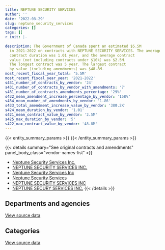 ```yaml
---
title: NEPTUNE SECURITY SERVICES
author: ''
date: '2022-08-29'
slug: neptune_security_services
categories: []
tags: []
r_init: |-
  
description: The Government of Canada spent an estimated $5.5M
  in 2021-2022 on contracts with NEPTUNE SECURITY SERVICES. The average
  contract duration was 1.01 year, and the average contract
  value (not including contracts under $10k) was $2.5M.
  The longest contract was 5 year. The largest contract
  by value (including amendments) was $48.8M.
most_recent_fiscal_year_total: '5.5M'
most_recent_fiscal_year_year: '2021-2022'
s431_number_of_contracts_by_vendor: '24'
s431_number_of_contracts_by_vendor_with_amendments: '7'
s431_number_of_contracts_amendments_percentage: '29%'
s432_mean_amendment_increase_percentage_by_vendor: '158%'
s434_mean_number_of_amendments_by_vendor: '1.86'
s433_total_amendment_increase_value_by_vendor: '380.2K'
s424_mean_duration_by_vendor: '1.01'
s421_mean_contract_value_by_vendor: '2.5M'
s425_max_duration_by_vendor: '5'
s422_max_contract_value_by_vendor: '48.8M'
---
```


<script src="/rmarkdown-libs/htmlwidgets/htmlwidgets.js"></script>
<link href="/rmarkdown-libs/datatables-css/datatables-crosstalk.css" rel="stylesheet" />
<script src="/rmarkdown-libs/datatables-binding/datatables.js"></script>
<script src="/rmarkdown-libs/jquery/jquery-3.6.0.min.js"></script>
<link href="/rmarkdown-libs/dt-core-bootstrap/css/dataTables.bootstrap.min.css" rel="stylesheet" />
<link href="/rmarkdown-libs/dt-core-bootstrap/css/dataTables.bootstrap.extra.css" rel="stylesheet" />
<script src="/rmarkdown-libs/dt-core-bootstrap/js/jquery.dataTables.min.js"></script>
<script src="/rmarkdown-libs/dt-core-bootstrap/js/dataTables.bootstrap.min.js"></script>
<link href="/rmarkdown-libs/crosstalk/css/crosstalk.min.css" rel="stylesheet" />
<script src="/rmarkdown-libs/crosstalk/js/crosstalk.min.js"></script>
<script src="/rmarkdown-libs/htmlwidgets/htmlwidgets.js"></script>
<link href="/rmarkdown-libs/datatables-css/datatables-crosstalk.css" rel="stylesheet" />
<script src="/rmarkdown-libs/datatables-binding/datatables.js"></script>
<script src="/rmarkdown-libs/jquery/jquery-3.6.0.min.js"></script>
<link href="/rmarkdown-libs/dt-core-bootstrap/css/dataTables.bootstrap.min.css" rel="stylesheet" />
<link href="/rmarkdown-libs/dt-core-bootstrap/css/dataTables.bootstrap.extra.css" rel="stylesheet" />
<script src="/rmarkdown-libs/dt-core-bootstrap/js/jquery.dataTables.min.js"></script>
<script src="/rmarkdown-libs/dt-core-bootstrap/js/dataTables.bootstrap.min.js"></script>
<link href="/rmarkdown-libs/crosstalk/css/crosstalk.min.css" rel="stylesheet" />
<script src="/rmarkdown-libs/crosstalk/js/crosstalk.min.js"></script>

{{< entity_summary_params >}}
{{< /entity_summary_params >}}

{{< details summary="See original contracts and amendments" panel_body_class="vendor-names-list" >}}
- [Neptune Security Services Inc.](https://search.open.canada.ca/en/ct/?sort=contract_value_f%20desc&page=1&search_text=%22Neptune%20Security%20Services%20Inc.%22)
- [NEPTUNE SECURITY SERVICES INC.](https://search.open.canada.ca/en/ct/?sort=contract_value_f%20desc&page=1&search_text=%22NEPTUNE%20SECURITY%20SERVICES%20INC.%22)
- [Neptune Security Services Inc](https://search.open.canada.ca/en/ct/?sort=contract_value_f%20desc&page=1&search_text=%22Neptune%20Security%20Services%20Inc%22)
- [Neptune Security Services](https://search.open.canada.ca/en/ct/?sort=contract_value_f%20desc&page=1&search_text=%22Neptune%20Security%20Services%22)
- [NEPTUNE SECURITY SERVICES INC](https://search.open.canada.ca/en/ct/?sort=contract_value_f%20desc&page=1&search_text=%22NEPTUNE%20SECURITY%20SERVICES%20INC%22)
- [NEPTUNE SECURY SERVICES INC.](https://search.open.canada.ca/en/ct/?sort=contract_value_f%20desc&page=1&search_text=%22NEPTUNE%20SECURY%20SERVICES%20INC.%22)
{{< /details >}}

## Departments and agencies

<div id="htmlwidget-1" style="width:100%;height:auto;" class="datatables html-widget"></div>
<script type="application/json" data-for="htmlwidget-1">{"x":{"style":"bootstrap","filter":"none","vertical":false,"data":[["<a href=\"/departments/cbsa-asfc/\">Canada Border Services Agency<\/a>","<a href=\"/departments/cfia-acia/\">Canadian Food Inspection Agency<\/a>","<a href=\"/departments/cic/\">Immigration, Refugees and Citizenship Canada<\/a>","<a href=\"/departments/dnd-mdn/\">National Defence<\/a>","<a href=\"/departments/esdc-edsc/\">Employment and Social Development Canada<\/a>","<a href=\"/departments/ic/\">Innovation, Science and Economic Development Canada<\/a>","<a href=\"/departments/pc/\">Parks Canada<\/a>","<a href=\"/departments/phac-aspc/\">Public Health Agency of Canada<\/a>"],[780390.57,13703.27,null,null,null,null,null,null],[1009268.37,13740.81,null,null,null,null,95519.95,null],[1006510.8,13703.27,null,1964137.9,null,null,4070.45,null],[null,1126.3,2000000,3086761.38,122944,4057.86,null,255474.92]],"container":"<table class=\"table table-striped table-hover row-border order-column display\">\n  <thead>\n    <tr>\n      <th>Department<\/th>\n      <th>2018-2019<\/th>\n      <th>2019-2020<\/th>\n      <th>2020-2021<\/th>\n      <th>2021-2022<\/th>\n    <\/tr>\n  <\/thead>\n<\/table>","options":{"order":[[4,"desc"]],"pageLength":10,"autoWidth":true,"columnDefs":[{"targets":1,"render":"function(data, type, row, meta) {\n    return type !== 'display' ? data : DTWidget.formatCurrency(data, \"$\", 2, 3, \",\", \".\", true, null);\n  }"},{"targets":2,"render":"function(data, type, row, meta) {\n    return type !== 'display' ? data : DTWidget.formatCurrency(data, \"$\", 2, 3, \",\", \".\", true, null);\n  }"},{"targets":3,"render":"function(data, type, row, meta) {\n    return type !== 'display' ? data : DTWidget.formatCurrency(data, \"$\", 2, 3, \",\", \".\", true, null);\n  }"},{"targets":4,"render":"function(data, type, row, meta) {\n    return type !== 'display' ? data : DTWidget.formatCurrency(data, \"$\", 2, 3, \",\", \".\", true, null);\n  }"},{"width":"16%","targets":[1,2,3,4]},{"className":"dt-right","targets":[1,2,3,4]}],"orderClasses":false}},"evals":["options.columnDefs.0.render","options.columnDefs.1.render","options.columnDefs.2.render","options.columnDefs.3.render"],"jsHooks":[]}</script>
<p class="text-right">
<a href="https://github.com/GoC-Spending/contracts-data/tree/main/data/out/vendors/neptune_security_services/summary_by_fiscal_year_by_department.csv" class="source-data-link btn btn-link">View source data</a>
</p>

## Categories

<div id="htmlwidget-2" style="width:100%;height:auto;" class="datatables html-widget"></div>
<script type="application/json" data-for="htmlwidget-2">{"x":{"style":"bootstrap","filter":"none","vertical":false,"data":[["<a href=\"/categories/facilities_and_construction/\">Facilities and construction<\/a>","<a href=\"/categories/security_and_protection/\">Security and protection<\/a>"],[null,794093.84],[null,1118529.13],[1964137.9,1024284.52],[3086761.38,2383603.07]],"container":"<table class=\"table table-striped table-hover row-border order-column display\">\n  <thead>\n    <tr>\n      <th>Category<\/th>\n      <th>2018-2019<\/th>\n      <th>2019-2020<\/th>\n      <th>2020-2021<\/th>\n      <th>2021-2022<\/th>\n    <\/tr>\n  <\/thead>\n<\/table>","options":{"order":[[4,"desc"]],"dom":"t","pageLength":30,"autoWidth":true,"columnDefs":[{"targets":1,"render":"function(data, type, row, meta) {\n    return type !== 'display' ? data : DTWidget.formatCurrency(data, \"$\", 2, 3, \",\", \".\", true, null);\n  }"},{"targets":2,"render":"function(data, type, row, meta) {\n    return type !== 'display' ? data : DTWidget.formatCurrency(data, \"$\", 2, 3, \",\", \".\", true, null);\n  }"},{"targets":3,"render":"function(data, type, row, meta) {\n    return type !== 'display' ? data : DTWidget.formatCurrency(data, \"$\", 2, 3, \",\", \".\", true, null);\n  }"},{"targets":4,"render":"function(data, type, row, meta) {\n    return type !== 'display' ? data : DTWidget.formatCurrency(data, \"$\", 2, 3, \",\", \".\", true, null);\n  }"},{"width":"16%","targets":[1,2,3,4]},{"className":"dt-right","targets":[1,2,3,4]}],"orderClasses":false,"lengthMenu":[10,25,30,50,100]}},"evals":["options.columnDefs.0.render","options.columnDefs.1.render","options.columnDefs.2.render","options.columnDefs.3.render"],"jsHooks":[]}</script>
<p class="text-right">
<a href="https://github.com/GoC-Spending/contracts-data/tree/main/data/out/vendors/neptune_security_services/summary_by_fiscal_year_by_category.csv" class="source-data-link btn btn-link">View source data</a>
</p>
